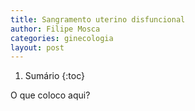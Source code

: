 ```yaml
---
title: Sangramento uterino disfuncional
author: Filipe Mosca
categories: ginecologia
layout: post
---
```


1. Sumário
{:toc}

O que coloco aqui?
